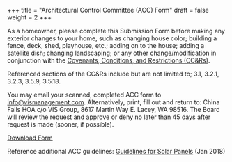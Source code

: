 +++
title = "Architectural Control Committee (ACC) Form"
draft = false
weight = 2
+++


As a homeowner, please complete this Submission Form before making any exterior
changes to your home, such as changing house color; building a fence, deck,
shed, playhouse, etc.; adding on to the house; adding a satellite dish; changing
landscaping; or any other change/modification in conjunction with the
[Covenants, Conditions, and Restrictions (CC&Rs)](/ccr).

Referenced sections of the CC&Rs include but are not limited to; 3.1, 3.2.1,
3.2.3, 3.5.9, 3.5.18.

You may email your scanned, completed ACC form to <info@vismanagement.com>.
Alternatively, print, fill out and return to: China Falls HOA c/o VIS Group, 
8617 Martin Way E. Lacey, WA 98516. The Board will review the request and approve
or deny no later than 45 days after request is made (sooner, if possible).

[Download Form](/documents/accform.pdf)

Reference additional ACC guidelines:
[Guidelines for Solar Panels](/documents/2018_01_solar_panel_guidelines.pdf) (Jan 2018)
